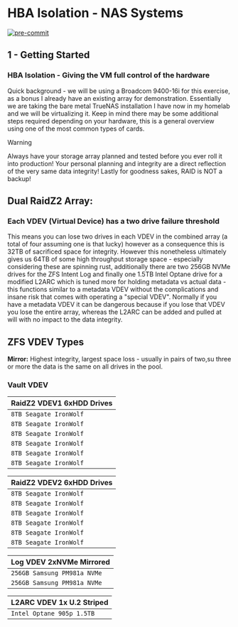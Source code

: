 # HBA Isolation - NAS Systems #
<!-- markdownlint-disable -->
[![pre-commit](https://img.shields.io/badge/pre--commit-enabled-brightgreen?logo=pre-commit)](https://github.com/pre-commit/pre-commit)
<!-- markdownlint-enable -->
## 1 - Getting Started ##

### HBA Isolation - Giving the VM full control of the hardware ###

<p>Quick background - we will be using a Broadcom 9400-16i for this exercise, as
a bonus I already have an existing array for demonstration. Essentially we are
taking the bare metal TrueNAS installation I have now in my homelab and we will
be virtualizing it. Keep in mind there may be some additional steps required
depending on your hardware, this is a general overview using one of the most
common types of cards.</p>

> [!WARNING]
> Always have your storage array planned and tested before you ever roll it into
> production! Your personal planning and integrity are a direct reflection of
> the very same data integrity! Lastly for goodness sakes, RAID is NOT a backup!

## Dual RaidZ2 Array:<br/> ##

### Each VDEV (Virtual Device) has a two drive failure threshold ###

<p>This means you can lose two drives in each VDEV in the combined array (a
total of four
assuming one is that lucky) however as a consequence this is 32TB of sacrificed
space for integrity. However this nonetheless ultimately gives us 64TB of some
high throughput storage space - especially considering these are spinning rust,
additionally there are two 256GB NVMe drives for the ZFS Intent Log and finally
one 1.5TB Intel Optane drive for a modified L2ARC which is tuned more for
holding metadata vs actual data - this functions similar to a metadata
VDEV without the complications and insane risk that comes with operating a
"special VDEV". Normally if you have a metadata VDEV it can be dangerous because
if you lose that VDEV you lose the entire array, whereas the L2ARC can be added
and pulled at will with no impact to the data integrity.</p>

## ZFS VDEV Types ##

**Mirror:** Highest integrity, largest space loss - usually in pairs of two,su
three or more the data is the same on all drives in the pool.

### Vault VDEV ###

| RaidZ2 VDEV1 6xHDD Drives |
| --- |
| `8TB Seagate IronWolf` |
| `8TB Seagate IronWolf` |
| `8TB Seagate IronWolf` |
| `8TB Seagate IronWolf` |
| `8TB Seagate IronWolf` |
| `8TB Seagate IronWolf` |

| RaidZ2 VDEV2 6xHDD Drives |
| --- |
| `8TB Seagate IronWolf` |
| `8TB Seagate IronWolf` |
| `8TB Seagate IronWolf` |
| `8TB Seagate IronWolf` |
| `8TB Seagate IronWolf` |
| `8TB Seagate IronWolf` |

| Log VDEV 2xNVMe Mirrored |
| --- |
| `256GB Samsung PM981a NVMe` |
| `256GB Samsung PM981a NVMe` |

| L2ARC VDEV 1x U.2 Striped |
| --- |
| `Intel Optane 905p 1.5TB` |
